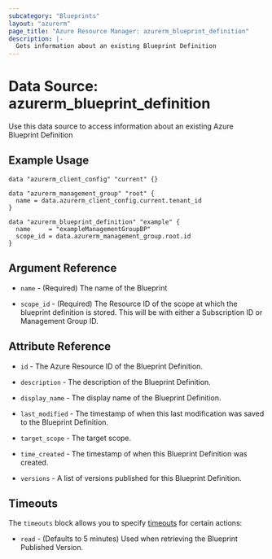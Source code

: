 ```yaml
---
subcategory: "Blueprints"
layout: "azurerm"
page_title: "Azure Resource Manager: azurerm_blueprint_definition"
description: |-
  Gets information about an existing Blueprint Definition
---
```


# Data Source: azurerm_blueprint_definition

Use this data source to access information about an existing Azure Blueprint Definition

## Example Usage

```hcl
data "azurerm_client_config" "current" {}

data "azurerm_management_group" "root" {
  name = data.azurerm_client_config.current.tenant_id
}

data "azurerm_blueprint_definition" "example" {
  name     = "exampleManagementGroupBP"
  scope_id = data.azurerm_management_group.root.id
}

```

## Argument Reference

* `name` - (Required) The name of the Blueprint

* `scope_id` - (Required) The Resource ID of the scope at which the blueprint definition is stored. This will be with either a Subscription ID or Management Group ID.  

## Attribute Reference

* `id` - The Azure Resource ID of the Blueprint Definition.  

* `description` - The description of the Blueprint Definition.  

* `display_name` - The display name of the Blueprint Definition.  

* `last_modified` - The timestamp of when this last modification was saved to the Blueprint Definition.  

* `target_scope` - The target scope.  

* `time_created` - The timestamp of when this Blueprint Definition was created.  

* `versions` - A list of versions published for this Blueprint Definition.  


## Timeouts

The `timeouts` block allows you to specify [timeouts](https://www.terraform.io/docs/configuration/resources.html#timeouts) for certain actions:

* `read` - (Defaults to 5 minutes) Used when retrieving the Blueprint Published Version.  
